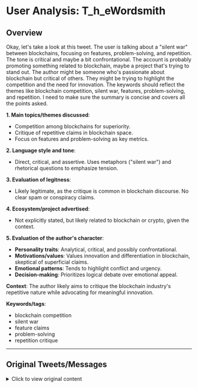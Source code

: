 # User Analysis: T_h_eWordsmith

## Overview

<think>
Okay, let's take a look at this tweet. The user is talking about a "silent war" between blockchains, focusing on features, problem-solving, and repetition. The tone is critical and maybe a bit confrontational. The account is probably promoting something related to blockchain, maybe a project that's trying to stand out. The author might be someone who's passionate about blockchain but critical of others. They might be trying to highlight the competition and the need for innovation. The keywords should reflect the themes like blockchain competition, silent war, features, problem-solving, and repetition. I need to make sure the summary is concise and covers all the points asked.
</think>

**1. Main topics/themes discussed**:  
- Competition among blockchains for superiority.  
- Critique of repetitive claims in blockchain space.  
- Focus on features and problem-solving as key metrics.  

**2. Language style and tone**:  
- Direct, critical, and assertive. Uses metaphors ("silent war") and rhetorical questions to emphasize tension.  

**3. Evaluation of legitness**:  
- Likely legitimate, as the critique is common in blockchain discourse. No clear spam or conspiracy claims.  

**4. Ecosystem/project advertised**:  
- Not explicitly stated, but likely related to blockchain or crypto, given the context.  

**5. Evaluation of the author's character**:  
- **Personality traits**: Analytical, critical, and possibly confrontational.  
- **Motivations/values**: Values innovation and differentiation in blockchain, skeptical of superficial claims.  
- **Emotional patterns**: Tends to highlight conflict and urgency.  
- **Decision-making**: Prioritizes logical debate over emotional appeal.  

**Context**: The author likely aims to critique the blockchain industry's repetitive nature while advocating for meaningful innovation.  

**Keywords/tags**:  
- blockchain competition  
- silent war  
- feature claims  
- problem-solving  
- repetition critique
---
## Original Tweets/Messages

<details>
<summary>Click to view original content</summary>

| Type | Content |
|------|---------|
| messages | There’s been a silent war going on for years now. 

Everywhere you turn, blockchains are trying to prove who’s the best.

➠ Who has better features.

➠ Who’s solving more problems (even when they don't).

➠ Most times, they just keep saying thesame thing in a different way. https://t.co/DJgU6FOIyi |

</details>
